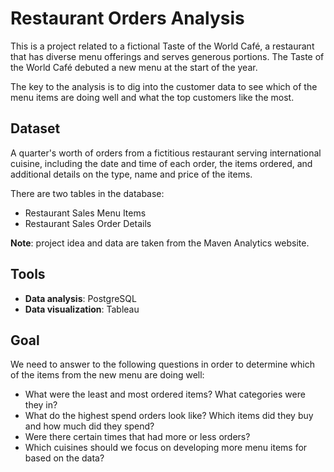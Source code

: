 # Restaurant Orders Analysis

This is a project related to a fictional Taste of the World Café,
a restaurant that has diverse menu offerings and serves generous portions. 
The Taste of the World Café debuted a new menu at the start of the year.

The key to the analysis is to dig into the customer data to see which of the
menu items are doing well and what the top customers like the most. 

## Dataset
A quarter's worth of orders from a fictitious restaurant serving international cuisine,
including the date and time of each order, the items ordered, and additional details on the type, name and price of the items.

There are two tables in the database:
* Restaurant Sales Menu Items
* Restaurant Sales Order Details

**Note**: project idea and data are taken from the Maven Analytics website.

## Tools
* **Data analysis**: PostgreSQL
* **Data visualization**: Tableau

## Goal
We need to answer to the following questions in order to determine which of the items from the new menu are doing well:
* What were the least and most ordered items? What categories were they in?
* What do the highest spend orders look like? Which items did they buy and how much did they spend?
* Were there certain times that had more or less orders?
* Which cuisines should we focus on developing more menu items for based on the data?

